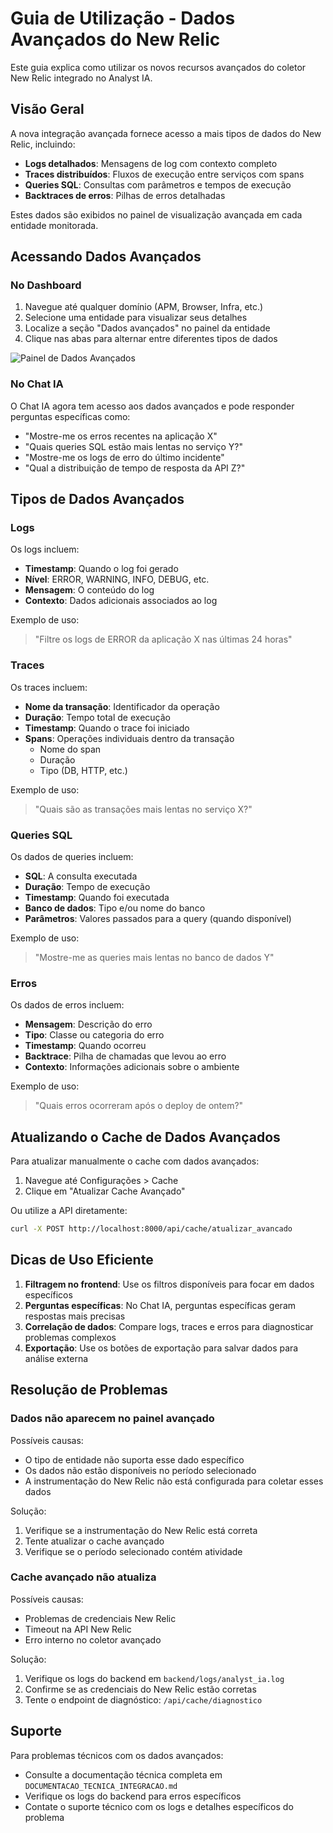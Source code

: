 # Guia de Utilização - Dados Avançados do New Relic

Este guia explica como utilizar os novos recursos avançados do coletor New Relic integrado no Analyst IA.

## Visão Geral

A nova integração avançada fornece acesso a mais tipos de dados do New Relic, incluindo:

- **Logs detalhados**: Mensagens de log com contexto completo
- **Traces distribuídos**: Fluxos de execução entre serviços com spans
- **Queries SQL**: Consultas com parâmetros e tempos de execução
- **Backtraces de erros**: Pilhas de erros detalhadas

Estes dados são exibidos no painel de visualização avançada em cada entidade monitorada.

## Acessando Dados Avançados

### No Dashboard

1. Navegue até qualquer domínio (APM, Browser, Infra, etc.)
2. Selecione uma entidade para visualizar seus detalhes
3. Localize a seção "Dados avançados" no painel da entidade
4. Clique nas abas para alternar entre diferentes tipos de dados

![Painel de Dados Avançados](./frontend/src/assets/screenshots/advanced-panel.png)

### No Chat IA

O Chat IA agora tem acesso aos dados avançados e pode responder perguntas específicas como:

- "Mostre-me os erros recentes na aplicação X"
- "Quais queries SQL estão mais lentas no serviço Y?"
- "Mostre-me os logs de erro do último incidente"
- "Qual a distribuição de tempo de resposta da API Z?"

## Tipos de Dados Avançados

### Logs

Os logs incluem:

- **Timestamp**: Quando o log foi gerado
- **Nível**: ERROR, WARNING, INFO, DEBUG, etc.
- **Mensagem**: O conteúdo do log
- **Contexto**: Dados adicionais associados ao log

Exemplo de uso:
> "Filtre os logs de ERROR da aplicação X nas últimas 24 horas"

### Traces

Os traces incluem:

- **Nome da transação**: Identificador da operação
- **Duração**: Tempo total de execução
- **Timestamp**: Quando o trace foi iniciado
- **Spans**: Operações individuais dentro da transação
  - Nome do span
  - Duração
  - Tipo (DB, HTTP, etc.)

Exemplo de uso:
> "Quais são as transações mais lentas no serviço X?"

### Queries SQL

Os dados de queries incluem:

- **SQL**: A consulta executada
- **Duração**: Tempo de execução
- **Timestamp**: Quando foi executada
- **Banco de dados**: Tipo e/ou nome do banco
- **Parâmetros**: Valores passados para a query (quando disponível)

Exemplo de uso:
> "Mostre-me as queries mais lentas no banco de dados Y"

### Erros

Os dados de erros incluem:

- **Mensagem**: Descrição do erro
- **Tipo**: Classe ou categoria do erro
- **Timestamp**: Quando ocorreu
- **Backtrace**: Pilha de chamadas que levou ao erro
- **Contexto**: Informações adicionais sobre o ambiente

Exemplo de uso:
> "Quais erros ocorreram após o deploy de ontem?"

## Atualizando o Cache de Dados Avançados

Para atualizar manualmente o cache com dados avançados:

1. Navegue até Configurações > Cache
2. Clique em "Atualizar Cache Avançado"

Ou utilize a API diretamente:

```bash
curl -X POST http://localhost:8000/api/cache/atualizar_avancado
```

## Dicas de Uso Eficiente

1. **Filtragem no frontend**: Use os filtros disponíveis para focar em dados específicos
2. **Perguntas específicas**: No Chat IA, perguntas específicas geram respostas mais precisas
3. **Correlação de dados**: Compare logs, traces e erros para diagnosticar problemas complexos
4. **Exportação**: Use os botões de exportação para salvar dados para análise externa

## Resolução de Problemas

### Dados não aparecem no painel avançado

Possíveis causas:

- O tipo de entidade não suporta esse dado específico
- Os dados não estão disponíveis no período selecionado
- A instrumentação do New Relic não está configurada para coletar esses dados

Solução:

1. Verifique se a instrumentação do New Relic está correta
2. Tente atualizar o cache avançado
3. Verifique se o período selecionado contém atividade

### Cache avançado não atualiza

Possíveis causas:

- Problemas de credenciais New Relic
- Timeout na API New Relic
- Erro interno no coletor avançado

Solução:

1. Verifique os logs do backend em `backend/logs/analyst_ia.log`
2. Confirme se as credenciais do New Relic estão corretas
3. Tente o endpoint de diagnóstico: `/api/cache/diagnostico`

## Suporte

Para problemas técnicos com os dados avançados:

- Consulte a documentação técnica completa em `DOCUMENTACAO_TECNICA_INTEGRACAO.md`
- Verifique os logs do backend para erros específicos
- Contate o suporte técnico com os logs e detalhes específicos do problema
